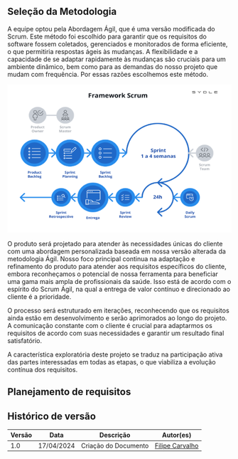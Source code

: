 ## Seleção da Metodologia

A equipe optou pela Abordagem Ágil, que é uma versão modificada do Scrum. Este método foi escolhido para garantir que os requisitos do software fossem coletados, gerenciados e monitorados de forma eficiente, o que permitiria respostas ágeis às mudanças. A flexibilidade e a capacidade de se adaptar rapidamente às mudanças são cruciais para um ambiente dinâmico, bem como para as demandas do nosso projeto que mudam com frequência. Por essas razões escolhemos este método.

![Ilustração do funcionamento do Scrum](../../assets/scrum.png)

O produto será projetado para atender às necessidades únicas do cliente com uma abordagem personalizada baseada em nossa versão alterada da metodologia Ágil. Nosso foco principal continua na adaptação e refinamento do produto para atender aos requisitos específicos do cliente, embora reconheçamos o potencial de nossa ferramenta para beneficiar uma gama mais ampla de profissionais da saúde. Isso está de acordo com o espírito do Scrum Ágil, na qual a entrega de valor contínuo e direcionado ao cliente é a prioridade. 

O processo será estruturado em iterações, reconhecendo que os requisitos ainda estão em desenvolvimento e serão aprimorados ao longo do projeto. A comunicação constante com o cliente é crucial para adaptarmos os requisitos de acordo com suas necessidades e garantir um resultado final satisfatório.

A característica exploratória deste projeto se traduz na participação ativa das partes interessadas em todas as etapas, o que viabiliza a evolução contínua dos requisitos.

## Planejamento de requisitos


## Histórico de versão

| Versão | Data       | Descrição                                      | Autor(es) |
| ------ | ---------- | ---------------------------------------------- | ------------------------------------------------------ |
| 1.0    | 17/04/2024 | Criação do Documento                           | [Filipe Carvalho](https://github.com/filipe-002) |


